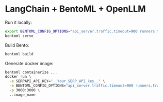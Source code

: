 # LangChain + BentoML + OpenLLM

Run it locally:

```bash
export BENTOML_CONFIG_OPTIONS="api_server.traffic.timeout=900 runners.traffic.timeout=900"
bentoml serve
```

Build Bento:

```bash
bentoml build
```

Generate docker image:

```bash
bentoml containerize ...
docker run \
  -e SERPAPI_API_KEY="__Your_SERP_API_key__" \
  -e BENTOML_CONFIG_OPTIONS="api_server.traffic.timeout=900 runners.traffic.timeout=900" \
  -p 3000:3000 \
  ..image_name

```
